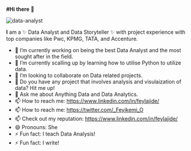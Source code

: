 


 **#Hi there** 👋 




![data-analyst](https://github.com/Fey-Lajide/Fey-Lajide/assets/124121752/ffbc0a1f-c485-4f06-a6e7-265ef56e229c)






**I** am a ✨ Data Analyst and Data Storyteller ✨ with project experience with top companies like Pwc, KPMG, TATA, and Accenture.


- 🔭 I’m currently working on being the best Data Analyst and the most sought after in the field. 
- 🌱 I’m currently scalling up by learning how to utilise Python to utilize data. 
- 👯 I’m looking to collaborate on Data related projects.
- 🤔 Do you have any project that involves analysis and visulaization of data? Hit me up!
- 💬 Ask me about Anything Data and Data Analytics.
- 📫 How to reach me: https://www.linkedin.com/in/feylajide/
- 📫 How to reach me: https://twitter.com/_Feyikemi_O
- 📫 Check out my reputation: https://www.linkedin.com/in/feylajide/
- 😄 Pronouns: She
- ⚡ Fun fact: I teach Data Analysis!
- ⚡ Fun fact: I write!

